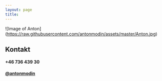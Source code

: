 ```yaml
---
layout: page
title: 
---
```

![Image of Anton]
(https://raw.githubusercontent.com/antonmodin/assets/master/Anton.jpg)


## Kontakt
<h4> +46 736 439 30 </h4>
<p></p>
<h4><a href="https://twitter.com/antonmodin" target="_blank">@antonmodin</a><h/4>


